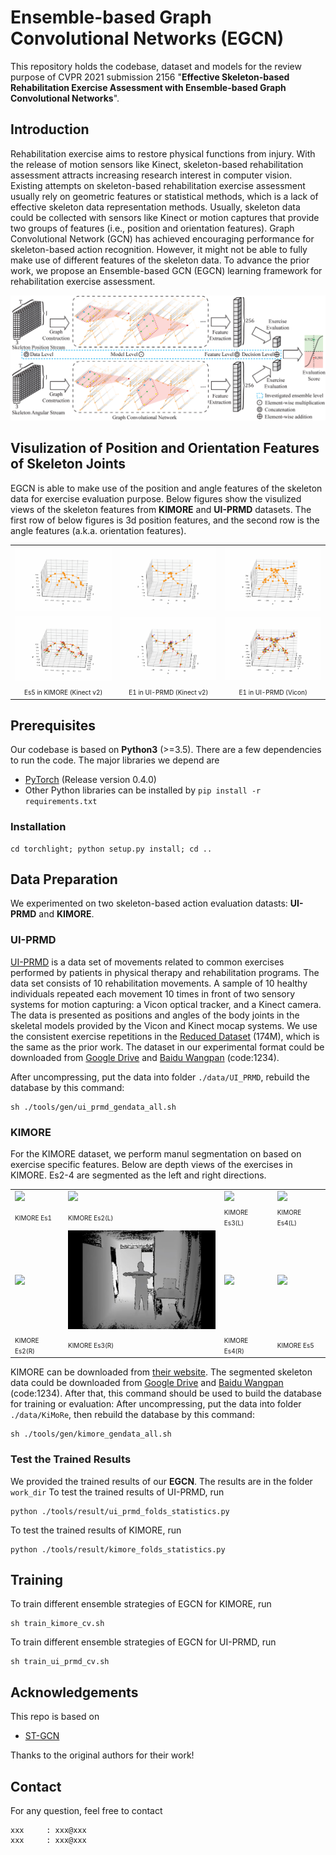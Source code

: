 # Ensemble-based Graph Convolutional Networks (EGCN)
This repository holds the codebase, dataset and models for the review purpose of CVPR 2021 submission 2156 "**Effective Skeleton-based Rehabilitation Exercise Assessment with Ensemble-based Graph Convolutional Networks**".

## Introduction
Rehabilitation exercise aims to restore physical functions from injury. With the release of motion sensors like Kinect, skeleton-based rehabilitation assessment attracts increasing research interest in computer vision. Existing attempts on skeleton-based rehabilitation exercise assessment usually rely on geometric features or statistical methods, which is a lack of effective skeleton data representation methods. Usually, skeleton data could be collected with sensors like Kinect or motion captures that provide two groups of features (i.e., position and orientation features). Graph Convolutional Network (GCN) has achieved encouraging performance for skeleton-based action recognition. However, it might not be able to fully make use of different features of the skeleton data. To advance the prior work, we propose an Ensemble-based GCN (EGCN) learning framework for rehabilitation exercise assessment.

<div align="center">
    <img src="resource/info/ensemble_framework.png">
</div>

## Visulization of Position and Orientation Features of Skeleton Joints
EGCN is able to make use of the position and angle features of the skeleton data for exercise evaluation purpose.
Below figures show the visulized views of the skeleton features from **KIMORE** and **UI-PRMD** datasets. The first row of below figures is 3d position features, and the second row is the angle features (a.k.a. orientation features).

<table style="width:100%; table-layout:fixed;">
  <tr>
    <td><img width="250px" src="resource/samples/pos_kimore.gif"></td>
    <td><img width="250px" src="resource/samples/pos_uiprmd_kinect.gif"></td>
    <td><img width="250px" src="resource/samples/pos_uiprmd_vicon.gif"></td>
  </tr>
    <td><img width="250px" src="resource/samples/ang_kimore.gif"></td>
    <td><img width="250px" src="resource/samples/ang_uiprmd_kinect.gif"></td>
    <td><img width="250px" src="resource/samples/ang_uiprmd_vicon.gif"></td>
  </tr>
  <tr>
    <td style="text-align:center"><font size="1">Es5 in KIMORE (Kinect v2)<font></td>
    <td style="text-align:center"><font size="1">E1 in UI-PRMD (Kinect v2)<font></td>
    <td style="text-align:center"><font size="1">E1 in UI-PRMD (Vicon)<font></td>
  </tr>
</table>

## Prerequisites
Our codebase is based on **Python3** (>=3.5). There are a few dependencies to run the code. The major libraries we depend are
- [PyTorch](http://pytorch.org/) (Release version 0.4.0)
- Other Python libraries can be installed by `pip install -r requirements.txt`

### Installation
```
cd torchlight; python setup.py install; cd ..
```

## Data Preparation

We experimented on two skeleton-based action evaluation datasts: **UI-PRMD** and **KIMORE**.

### UI-PRMD
[UI-PRMD](https://webpages.uidaho.edu/ui-prmd/) is a data set of movements related to common exercises performed by patients in physical therapy and rehabilitation programs. The data set consists of 10 rehabilitation movements. A sample of 10 healthy individuals repeated each movement 10 times in front of two sensory systems for motion capturing: a Vicon optical tracker, and a Kinect camera. The data is presented as positions and angles of the body joints in the skeletal models provided by the Vicon and Kinect mocap systems. We use the consistent exercise repetitions in the [Reduced Dataset](https://webpages.uidaho.edu/ui-prmd/Reduced%20Data.zip) (174M), which is the same as the prior work. The dataset in our experimental format could be downloaded from [Google Drive](https://drive.google.com/file/d/1bGVFdyi-ZaTX9UGBV9EnuuBSS8i1iSqq/view?usp=sharing) and [Baidu Wangpan](https://pan.baidu.com/s/1E6ETUCxDUw1WQiQORNqtYg) (code:1234).

After uncompressing, put the data into folder ```./data/UI_PRMD```, rebuild the database by this command:
```
sh ./tools/gen/ui_prmd_gendata_all.sh
```

### KIMORE
For the KIMORE dataset, we perform manul segmentation on based on exercise specific features. Below are depth views of the exercises in KIMORE. Es2-4 are segmented as the left and right directions.

<table style="width:100%; table-layout:fixed;">
  <tr>
    <td><img width="250px" src="resource/samples/Es1.gif"></td>
    <td><img width="250px" src="resource/samples/Es2_L.gif"></td>
    <td><img width="250px" src="resource/samples/Es3_L.gif"></td>
    <td><img width="250px" src="resource/samples/Es4_L.gif"></td>
  </tr>
  <tr>
    <td><font size="1">KIMORE Es1<font></td>
    <td><font size="1">KIMORE Es2(L)<font></td>
    <td><font size="1">KIMORE Es3(L)<font></td>
    <td><font size="1">KIMORE Es4(L)<font></td>
  </tr>
  <tr>
    <td><img width="250px" src="resource/samples/Es2_R.gif"></td>
    <td><img width="250px" src="resource/samples/Es3_R.gif"></td>
    <td><img width="250px" src="resource/samples/Es4_R.gif"></td>
    <td><img width="250px" src="resource/samples/Es5.gif"></td>
  </tr>
  <tr>
    <td><font size="1">KIMORE Es2(R)<font></td>
    <td><font size="1">KIMORE Es3(R)<font></td>
    <td><font size="1">KIMORE Es4(R)<font></td>
    <td><font size="1">KIMORE Es5<font></td>
  </tr>
</table>

KIMORE can be downloaded from [their website](https://vrai.dii.univpm.it/content/kimore-dataset). The segmented skeleton data could be downloaded from [Google Drive](https://drive.google.com/file/d/15GOEOJFcZDLqC8iEw9t3bi6LGJksc9w8/view?usp=sharing) and [Baidu Wangpan](https://pan.baidu.com/s/1VKRJTvhCxQwIYDdvBT2mYg) (code:1234). After that, this command should be used to build the database for training or evaluation:
After uncompressing, put the data into folder ```./data/KiMoRe```, then rebuild the database by this command:
```
sh ./tools/gen/kimore_gendata_all.sh
```

### Test the Trained Results
We provided the trained results of our **EGCN**. The results are in the folder ``` work_dir ```
To test the trained results of UI-PRMD, run
```
python ./tools/result/ui_prmd_folds_statistics.py
```
To test the trained results of KIMORE, run
```
python ./tools/result/kimore_folds_statistics.py
```

## Training
To train different ensemble strategies of EGCN for KIMORE, run
```
sh train_kimore_cv.sh
```

To train different ensemble strategies of EGCN for UI-PRMD, run
```
sh train_ui_prmd_cv.sh
```

## Acknowledgements
This repo is based on
- [ST-GCN](https://github.com/yysijie/st-gcn)

Thanks to the original authors for their work!

## Contact
For any question, feel free to contact
```
xxx     : xxx@xxx
xxx     : xxx@xxx
```
